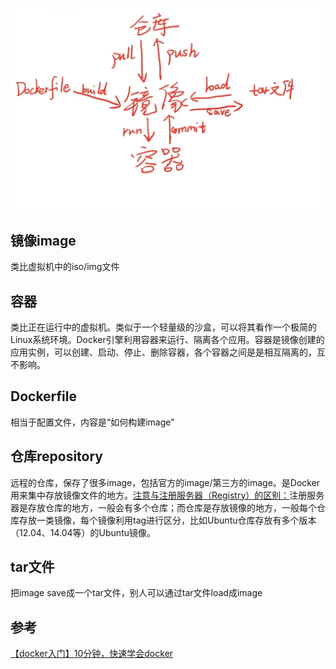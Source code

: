 

![](assets/overview/2023-10-18-13-58-26-image.png)

## 镜像image

类比虚拟机中的iso/img文件

## 容器

类比正在运行中的虚拟机。类似于一个轻量级的沙盒，可以将其看作一个极简的Linux系统环境。Docker引擎利用容器来运行、隔离各个应用。容器是镜像创建的应用实例，可以创建、启动、停止、删除容器，各个容器之间是是相互隔离的，互不影响。

## Dockerfile

相当于配置文件，内容是“如何构建image”

## 仓库repository

远程的仓库，保存了很多image，包括官方的image/第三方的image。是Docker用来集中存放镜像文件的地方。<u>注意与注册服务器（Registry）的区别：</u>注册服务器是存放仓库的地方，一般会有多个仓库；而仓库是存放镜像的地方，一般每个仓库存放一类镜像，每个镜像利用tag进行区分，比如Ubuntu仓库存放有多个版本（12.04、14.04等）的Ubuntu镜像。

## tar文件

把image save成一个tar文件，别人可以通过tar文件load成image

## 参考

[【docker入门】10分钟，快速学会docker](https://www.bilibili.com/video/BV1R4411F7t9/?spm_id_from=333.788.top_right_bar_window_history.content.click&vd_source=22af953ea4c09540ad1966711a2d53f0)


